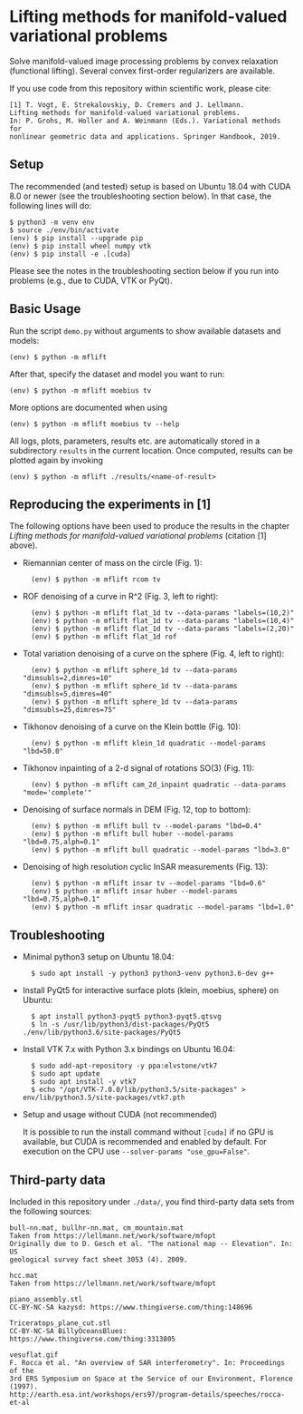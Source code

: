 
Lifting methods for manifold-valued variational problems
========================================================

Solve manifold-valued image processing problems by convex relaxation (functional lifting).
Several convex first-order regularizers are available.

If you use code from this repository within scientific work, please cite:

    [1] T. Vogt, E. Strekalovskiy, D. Cremers and J. Lellmann.
    Lifting methods for manifold-valued variational problems.
    In: P. Grohs, M. Holler and A. Weinmann (Eds.). Variational methods for
    nonlinear geometric data and applications. Springer Handbook, 2019.

Setup
-----

The recommended (and tested) setup is based on Ubuntu 18.04 with CUDA 8.0 or
newer (see the troubleshooting section below).
In that case, the following lines will do:

    $ python3 -m venv env
    $ source ./env/bin/activate
    (env) $ pip install --upgrade pip
    (env) $ pip install wheel numpy vtk
    (env) $ pip install -e .[cuda]

Please see the notes in the troubleshooting section below if you run into
problems (e.g., due to CUDA, VTK or PyQt).

Basic Usage
-----------

Run the script `demo.py` without arguments to show available datasets and models:

    (env) $ python -m mflift

After that, specify the dataset and model you want to run:

    (env) $ python -m mflift moebius tv

More options are documented when using

    (env) $ python -m mflift moebius tv --help

All logs, plots, parameters, results etc. are automatically stored in a
subdirectory `results` in the current location.
Once computed, results can be plotted again by invoking

    (env) $ python -m mflift ./results/<name-of-result>

Reproducing the experiments in [1]
----------------------------------

The following options have been used to produce the results in the
chapter *Lifting methods for manifold-valued variational problems* (citation [1] above).

* Riemannian center of mass on the circle (Fig. 1):

        (env) $ python -m mflift rcom tv

* ROF denoising of a curve in R^2 (Fig. 3, left to right):

        (env) $ python -m mflift flat_1d tv --data-params "labels=(10,2)"
        (env) $ python -m mflift flat_1d tv --data-params "labels=(10,4)"
        (env) $ python -m mflift flat_1d tv --data-params "labels=(2,20)"
        (env) $ python -m mflift flat_1d rof

* Total variation denoising of a curve on the sphere (Fig. 4, left to right):

        (env) $ python -m mflift sphere_1d tv --data-params "dimsubls=2,dimres=10"
        (env) $ python -m mflift sphere_1d tv --data-params "dimsubls=5,dimres=40"
        (env) $ python -m mflift sphere_1d tv --data-params "dimsubls=25,dimres=75"

* Tikhonov denoising of a curve on the Klein bottle (Fig. 10):

        (env) $ python -m mflift klein_1d quadratic --model-params "lbd=50.0"

* Tikhonov inpainting of a 2-d signal of rotations SO(3) (Fig. 11):

        (env) $ python -m mflift cam_2d_inpaint quadratic --data-params "mode='complete'"

* Denoising of surface normals in DEM (Fig. 12, top to bottom):

        (env) $ python -m mflift bull tv --model-params "lbd=0.4"
        (env) $ python -m mflift bull huber --model-params "lbd=0.75,alph=0.1"
        (env) $ python -m mflift bull quadratic --model-params "lbd=3.0"

* Denoising of high resolution cyclic InSAR measurements (Fig. 13):

        (env) $ python -m mflift insar tv --model-params "lbd=0.6"
        (env) $ python -m mflift insar huber --model-params "lbd=0.75,alph=0.1"
        (env) $ python -m mflift insar quadratic --model-params "lbd=1.0"

Troubleshooting
---------------

* Minimal python3 setup on Ubuntu 18.04:

        $ sudo apt install -y python3 python3-venv python3.6-dev g++

* Install PyQt5 for interactive surface plots (klein, moebius, sphere) on Ubuntu:

        $ apt install python3-pyqt5 python3-pyqt5.qtsvg
        $ ln -s /usr/lib/python3/dist-packages/PyQt5 ./env/lib/python3.6/site-packages/PyQt5

* Install VTK 7.x with Python 3.x bindings on Ubuntu 16.04:

        $ sudo add-apt-repository -y ppa:elvstone/vtk7
        $ sudo apt update
        $ sudo apt install -y vtk7
        $ echo "/opt/VTK-7.0.0/lib/python3.5/site-packages" > env/lib/python3.5/site-packages/vtk7.pth

* Setup and usage without CUDA (not recommended)

    It is possible to run the install command without `[cuda]` if no GPU is available, but CUDA
    is recommended and enabled by default.
    For execution on the CPU use `--solver-params "use_gpu=False"`.

Third-party data
----------------

Included in this repository under `./data/`, you find third-party data sets
from the following sources:

    bull-nn.mat, bullhr-nn.mat, cm_mountain.mat
    Taken from https://lellmann.net/work/software/mfopt
    Originally due to D. Gesch et al. "The national map -- Elevation". In: US
    geological survey fact sheet 3053 (4). 2009.

    hcc.mat
    Taken from https://lellmann.net/work/software/mfopt

    piano_assembly.stl
    CC-BY-NC-SA kazysd: https://www.thingiverse.com/thing:148696

    Triceratops_plane_cut.stl
    CC-BY-NC-SA BillyOceansBlues: https://www.thingiverse.com/thing:3313805

    vesuflat.gif
    F. Rocca et al. "An overview of SAR interferometry". In: Proceedings of the
    3rd ERS Symposium on Space at the Service of our Environment, Florence (1997).
    http://earth.esa.int/workshops/ers97/program-details/speeches/rocca-et-al
